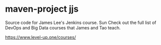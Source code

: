 # maven-project jjs
Source code for James Lee's Jenkins course.
Sun
Check out the full list of DevOps and Big Data courses that James and Tao teach.

https://www.level-up.one/courses/
